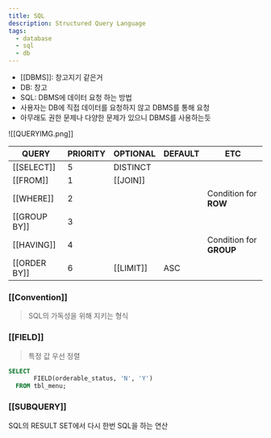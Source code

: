 ```yaml
---
title: SQL
description: Structured Query Language
tags:
  - database
  - sql
  - db
---
```




- [[DBMS]]: 창고지기 같은거
- DB: 창고
- SQL: DBMS에 데이터 요청 하는 방법
- 사용자는 DB에 직접 데이터를 요청하지 않고 DBMS를 통해 요청
- 아무래도 권한 문제나 다양한 문제가 있으니 DBMS를 사용하는듯 


![[QUERYIMG.png]]

| QUERY        | PRIORITY | OPTIONAL  | DEFAULT | ETC                     |
| ------------ | -------- | --------- | ------- | ----------------------- |
| [[SELECT]]   | 5        | DISTINCT  |         |                         |
| [[FROM]]     | 1        | [[JOIN]]  |         |                         |
| [[WHERE]]    | 2        |           |         | Condition for **ROW**   |
| [[GROUP BY]] | 3        |           |         |                         |
| [[HAVING]]   | 4        |           |         | Condition for **GROUP** |
| [[ORDER BY]] | 6        | [[LIMIT]] | ASC     |                         |


### [[Convention]]
>SQL의 가독성을 위해 지키는 형식


### [[FIELD]]
> 특정 값 우선 정렬

```SQL
SELECT 
       FIELD(orderable_status, 'N', 'Y')
  FROM tbl_menu;
```


### [[SUBQUERY]]
SQL의 RESULT SET에서 다시 한번 SQL을 하는 연산